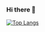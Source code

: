 ### Hi there 👋

[![Top Langs](https://github-readme-stats.vercel.app/api/top-langs/?username=FeroBecass&count_private=true)](https://github.com/anuraghazra/github-readme-stats)

